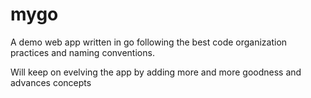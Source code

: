# mygo

A demo web app written in go following the best code organization practices and naming conventions.

Will keep on evelving the app by adding more and more goodness and advances concepts


